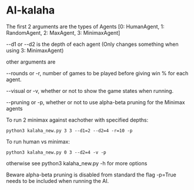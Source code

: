 # AI-kalaha

The first 2 arguments are the types of Agents [0: HumanAgent, 1: RandomAgent, 2: MaxAgent, 3: MinimaxAgent]

--d1 or --d2 is the depth of each agent (Only changes something when using 3: MinimaxAgent)

other arguments are 

--rounds or -r, number of games to be played before giving win % for each agent.

--visual or -v, whether or not to show the game states when running.

--pruning or -p, whether or not to use alpha-beta pruning for the Minimax agents

To run 2 minimax against eachother with specified depths:
```
python3 kalaha_new.py 3 3 --d1=2 --d2=4 -r=10 -p
```
To run human vs minimax:
```
python3 kalaha_new.py 0 3 --d2=4 -v -p
```
otherwise see python3 kalaha_new.py -h for more options

Beware alpha-beta pruning is disabled from standard the flag -p=True needs to be included when running the AI.
